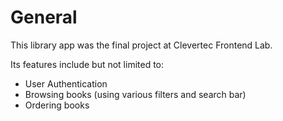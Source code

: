 # General

This library app was the final project at Clevertec Frontend Lab. 

Its features include but not limited to:
* User Authentication
* Browsing books (using various filters and search bar)
* Ordering books